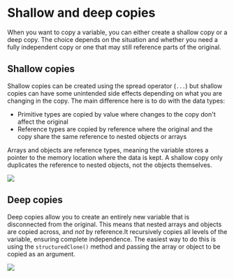 # Shallow and deep copies

When you want to copy a variable, you can either create a <emphasis>shallow copy</emphasis> or a <emphasis>deep copy</emphasis>. The choice depends on the situation and whether you need a fully independent copy or one that may still reference parts of the original.

## Shallow copies

Shallow copies can be created using the spread operator (<code>...</code>) but shallow copies can have some unintended side effects depending on what you are changing in the copy. The main difference here is to do with the data types:

- Primitive types are copied by value where changes to the copy don't affect the original
- Reference types are copied by reference where the original and the copy share the same reference to nested objects or arrays

Arrays and objects are reference types, meaning the variable stores a pointer to the memory location where the data is kept. A shallow copy only duplicates the reference to nested objects, not the objects themselves.

![](/assets/shallow.png)

## Deep copies

Deep copies allow you to create an entirely new variable that is disconnected from the original. This means that nested arrays and objects are copied across, and <i>not</i> by reference.It recursively copies all levels of the variable, ensuring complete independence.
The easiest way to do this is using the <code>structuredClone()</code> method and passing the array or object to be copied as an argument.

![](/assets/deep.png)
